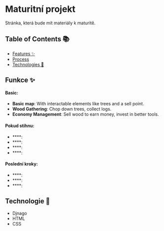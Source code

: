 # Maturitní projekt   
Stránka, která bude mít materiály k maturitě.

## Table of Contents 📚  
- [Features ✨](#features-✨)  
- [Process](#process)  
- [Technologies 🔧](#technologies-🔧)  

## Funkce ✨  
#### **Basic:**
- **Basic map**: With interactable elements like trees and a sell point.
- **Wood Gathering**: Chop down trees, collect logs.
- **Economy Management**: Sell wood to earn money, invest in better tools.

#### **Pokud stihnu:**
- ****: 
- ****: 
- ****: 
- ****: 

#### **Poslední kroky:**
- ****: 
- ****: 
- ****: 

## Technologie 🔧  
- Djnago
- HTML
- CSS

